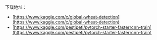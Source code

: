 
下载地址：
- [https://www.kaggle.com/c/global-wheat-detection](https://www.kaggle.com/c/global-wheat-detection)
- [https://www.kaggle.com/pestipeti/pytorch-starter-fasterrcnn-train](https://www.kaggle.com/pestipeti/pytorch-starter-fasterrcnn-train)
